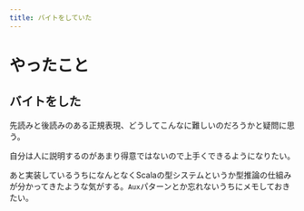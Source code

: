 ```yaml
---
title: バイトをしていた
---
```


# やったこと

## バイトをした

先読みと後読みのある正規表現、どうしてこんなに難しいのだろうかと疑問に思う。

自分は人に説明するのがあまり得意ではないので上手くできるようになりたい。

あと実装しているうちになんとなくScalaの型システムというか型推論の仕組みが分かってきたような気がする。`Aux`パターンとか忘れないうちにメモしておきたい。
